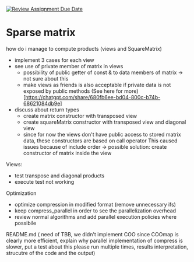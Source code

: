 [![Review Assignment Due Date](https://classroom.github.com/assets/deadline-readme-button-22041afd0340ce965d47ae6ef1cefeee28c7c493a6346c4f15d667ab976d596c.svg)](https://classroom.github.com/a/HlQKP7Zu)

# Sparse matrix 

how do i manage to compute products (views and SquareMatrix)
- implement 3 cases for each view
- see use of private member of matrix in views
    - possibility of public getter of const & to data members of matrix -> not sure about this
    - make views as friends is also acceptable if private data is not exposed by public methods
    (See here for more)[https://chatgpt.com/share/680fb6ee-bd04-800c-b74b-68621084db9e]
- discuss about return types
    - create matrix constructor with transposed view
    - create squareMatrix constructor with transposed view and diagonal view
    - since for now the views don't have public access to stored matrix data, these constructors are based on call operator
    This caused issues because of include order -> possible solution: create constructor of matrix inside the view

Views:
- test transpose and diagonal products
- execute test not working

Optimization
- optimize compression in modified format (remove unnecessary ifs)
- keep compress_parallel in order to see the parallelization overhead
- review normal algorithms and add parallel execution policies where possibile
  
README.md (
    need of TBB, 
    we didn't implement COO since COOmap is clearly more efficient, 
    explain why parallel implementation of compress is slower, put a test about this
    please run multiple times,
    results interpretation,
    strucutre of the code and the output)